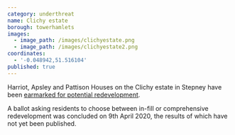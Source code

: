```yaml
---
category: underthreat
name: Clichy estate 
borough: towerhamlets 
images:
  - image_path: /images/clichyestate.png
  - image_path: /images/clichyestate2.png
coordinates:
  - '-0.048942,51.516104'
published: true
---
```

Harriot, Apsley and Pattison Houses on the Clichy estate in Stepney have been [earmarked for potential redevelopment](https://www.towerhamlets.gov.uk/lgnl/council_and_democracy/consultations/Housing-consultations/HAP_Houses.aspx). 

A ballot asking residents to choose between in-fill or comprehensive redevelopment was concluded on 9th April 2020, the results of which have not yet been published.


